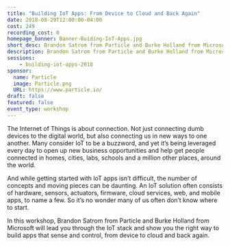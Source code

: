 ```yaml
---
title: "Building IoT Apps: From Device to Cloud and Back Again"
date: 2018-08-29T12:00:00-04:00
cost: 249
recording_cost: 0
homepage_banner: Banner-Buiding-IoT-Apps.jpg
short_desc: Brandon Satrom from Particle and Burke Holland from Microsoft will lead you through the IoT stack.
description: Brandon Satrom from Particle and Burke Holland from Microsoft will lead you through the IoT stack and show you the right way to build apps that sense and control, from device to cloud and back again.
sessions:
    - building-iot-apps-2018
sponsor:
  name: Particle
  image: Particle.png
  URL: https://www.particle.io/
draft: false
featured: false
event_type: workshop
---
```


The Internet of Things is about connection. Not just connecting dumb devices to the digital world, but also connecting us in new ways to one another. Many consider IoT to be a buzzword, and yet it’s being leveraged every day to open up new business opportunities and help get people connected in homes, cities, labs, schools and a million other places, around the world.

And while getting started with IoT apps isn’t difficult, the number of concepts and moving pieces can be daunting. An IoT solution often consists of hardware, sensors, actuators, firmware, cloud services, web, and mobile apps, to name a few. So it’s no wonder many of us often don’t know where to start.

In this workshop, Brandon Satrom from Particle and Burke Holland from Microsoft will lead you through the IoT stack and show you the right way to build apps that sense and control, from device to cloud and back again.
